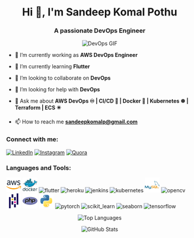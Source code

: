 <h1 align="center">Hi 👋, I'm Sandeep Komal Pothu</h1>
<h3 align="center">A passionate DevOps Engineer </h3>

<p align="center">
  <img src=""C:\Users\mnflo\Desktop\komal gif.gif"" alt="DevOps GIF" width="300">
</p>

- 🔭 I’m currently working as **AWS DevOps Engineer**

- 🌱 I’m currently learning **Flutter**

- 👯 I’m looking to collaborate on **DevOps**

- 🤝 I’m looking for help with **DevOps**

- 💬 Ask me about **AWS DevOps ♾️ | CI/CD 🔁 | Docker 🐳 | Kubernetes ☸️ | Terraform | ECS ✴️**

- 📫 How to reach me **sandeepkomalp@gmail.com**

<h3 align="left">Connect with me:</h3>
<p align="left">
  <a href="https://www.linkedin.com/in/sandeep-komal-pothu-ba4497283/" target="_blank"><img src="https://img.icons8.com/color/48/000000/linkedin.png" alt="LinkedIn" width="40" height="40"/></a>
  <a href="https://www.instagram.com/sandeepkomalpothu/" target="_blank"><img src="https://img.icons8.com/fluent/48/000000/instagram-new.png" alt="Instagram" width="40" height="40"/></a>
  <a href="https://www.quora.com/profile/Sandeep-Komal-Pothu" target="_blank"><img src="https://img.icons8.com/color/48/000000/quora.png" alt="Quora" width="40" height="40"/></a>
</p>

<h3 align="left">Languages and Tools:</h3>
<p align="left"> 
  <img src="https://raw.githubusercontent.com/devicons/devicon/master/icons/amazonwebservices/amazonwebservices-original-wordmark.svg" alt="aws" width="40" height="40"/>
  <img src="https://raw.githubusercontent.com/devicons/devicon/master/icons/docker/docker-original-wordmark.svg" alt="docker" width="40" height="40"/>
  <img src="https://www.vectorlogo.zone/logos/flutterio/flutterio-icon.svg" alt="flutter" width="40" height="40"/>
  <img src="https://www.vectorlogo.zone/logos/heroku/heroku-icon.svg" alt="heroku" width="40" height="40"/>
  <img src="https://www.vectorlogo.zone/logos/jenkins/jenkins-icon.svg" alt="jenkins" width="40" height="40"/>
  <img src="https://www.vectorlogo.zone/logos/kubernetes/kubernetes-icon.svg" alt="kubernetes" width="40" height="40"/>
  <img src="https://raw.githubusercontent.com/devicons/devicon/master/icons/mysql/mysql-original-wordmark.svg" alt="mysql" width="40" height="40"/>
  <img src="https://www.vectorlogo.zone/logos/opencv/opencv-icon.svg" alt="opencv" width="40" height="40"/>
  <img src="https://raw.githubusercontent.com/devicons/devicon/2ae2a900d2f041da66e950e4d48052658d850630/icons/pandas/pandas-original.svg" alt="pandas" width="40" height="40"/>
  <img src="https://raw.githubusercontent.com/devicons/devicon/master/icons/php/php-original.svg" alt="php" width="40" height="40"/>
  <img src="https://raw.githubusercontent.com/devicons/devicon/master/icons/python/python-original.svg" alt="python" width="40" height="40"/>
  <img src="https://www.vectorlogo.zone/logos/pytorch/pytorch-icon.svg" alt="pytorch" width="40" height="40"/>
  <img src="https://upload.wikimedia.org/wikipedia/commons/0/05/Scikit_learn_logo_small.svg" alt="scikit_learn" width="40" height="40"/>
  <img src="https://seaborn.pydata.org/_images/logo-mark-lightbg.svg" alt="seaborn" width="40" height="40"/>
  <img src="https://www.vectorlogo.zone/logos/tensorflow/tensorflow-icon.svg" alt="tensorflow" width="40" height="40"/>
</p>

<p align="center">
  <img src="https://github-readme-stats.vercel.app/api/top-langs/?username=sandeepkomal&layout=compact&theme=dark" alt="Top Languages" />
</p>

<p align="center">
  <img src="https://github-readme-stats.vercel.app/api?username=sandeepkomal&show_icons=true&theme=dark" alt="GitHub Stats" />
</p>
